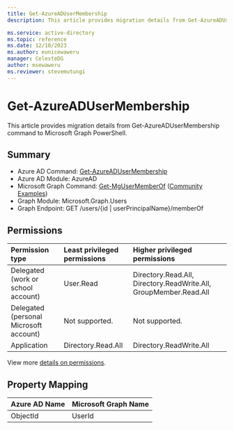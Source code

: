 ```yaml
---
title: Get-AzureADUserMembership
description: This article provides migration details from Get-AzureADUserMembership command to Microsoft Graph PowerShell.

ms.service: active-directory
ms.topic: reference
ms.date: 12/10/2023
ms.author: eunicewaweru
manager: CelesteDG
author: msewaweru
ms.reviewer: stevemutungi
---
```


# Get-AzureADUserMembership

This article provides migration details from Get-AzureADUserMembership command to Microsoft Graph PowerShell.

## Summary

+ Azure AD Command: [Get-AzureADUserMembership](/powershell/module/azuread/get-azureadusermembership)
+ Azure AD Module: AzureAD
+ Microsoft Graph Command: [Get-MgUserMemberOf](/powershell/module/microsoft.graph.users/get-mgusermemberof) ([Community Examples](https://github.com/orgs/msgraph/discussions?discussions_q=Get-MgUserMemberOf))
+ Graph Module: Microsoft.Graph.Users
+ Graph Endpoint:  GET /users/{id | userPrincipalName}/memberOf

## Permissions

|Permission type|Least privileged permissions|Higher privileged permissions|
|:---|:---|:---|
|Delegated (work or school account)|User.Read|Directory.Read.All, Directory.ReadWrite.All, GroupMember.Read.All|
|Delegated (personal Microsoft account)|Not supported.|Not supported.|
|Application|Directory.Read.All|Directory.ReadWrite.All|

View more [details on permissions](/graph/api/user-list-memberof#permissions).

## Property Mapping

|Azure AD Name|Microsoft Graph Name|
|---|---|
|ObjectId|UserId|